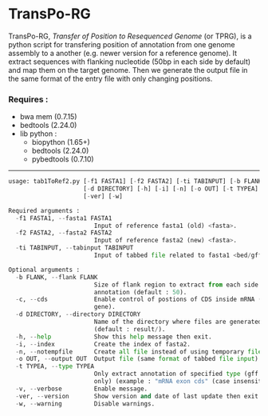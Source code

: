 # TransPo-RG

TransPo-RG, *Transfer of Position to Resequenced Genome* (or TPRG), is a python
script for transfering position of annotation from one genome assembly to a another
(e.g. newer version for a reference genome). It extract sequences with flanking
nucleotide (50bp in each side by default) and map them on the target genome.
Then we generate the output file in the same format of the entry file with only
changing positions. 


### Requires :  

* bwa mem (0.7.15)
* bedtools (2.24.0)
* lib python :
    * biopython (1.65+) 
    * bedtools (2.24.0)
    * pybedtools (0.7.10)


----------


``` python
usage: tab1ToRef2.py [-f1 FASTA1] [-f2 FASTA2] [-ti TABINPUT] [-b FLANK] [-c]
                     [-d DIRECTORY] [-h] [-i] [-n] [-o OUT] [-t TYPEA] [-v]
                     [-ver] [-w]

Required arguments :
  -f1 FASTA1, --fasta1 FASTA1
                        Input of reference fasta1 (old) <fasta>.
  -f2 FASTA2, --fasta2 FASTA2
                        Input of reference fasta2 (new) <fasta>.
  -ti TABINPUT, --tabinput TABINPUT
                        Input of tabbed file related to fasta1 <bed/gff/vcf>

Optional arguments :
  -b FLANK, --flank FLANK
                        Size of flank region to extract from each side of the
                        annotation (default : 50).
  -c, --cds             Enable control of postions of CDS inside mRNA (or
                        gene).
  -d DIRECTORY, --directory DIRECTORY
                        Name of the directory where files are generated
                        (default : result/).
  -h, --help            Show this help message then exit.
  -i, --index           Create the index of fasta2.
  -n, --notempfile      Create all file instead of using temporary file.
  -o OUT, --output OUT  Output file (same format of tabbed file input).
  -t TYPEA, --type TYPEA
                        Only extract annotation of specified type (gff file
                        only) (example : "mRNA exon cds" (case insensitive)).
  -v, --verbose         Enable message.
  -ver, --version       Show version and date of last update then exit.
  -w, --warning         Disable warnings.
```